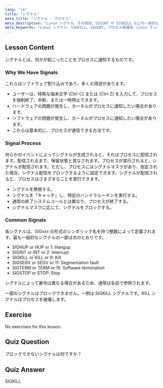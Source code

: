 ```yaml
---
lang: "ja"
title: "シグナル"
meta_title: "シグナル - プロセス"
meta_description: "Linux シグナル、その目的、SIGINT や SIGKILL などの一般的なタイプ、およびプロセスがそれらをどのように処理するかについて学びます。Linux をよりよく制御するために、シグナルの基本を理解してください。"
meta_keywords: "Linux シグナル，SIGKILL, SIGINT, プロセス間通信，Linux チュートリアル，Linux 初心者，Linux ガイド"
---
```


## Lesson Content

シグナルとは、何かが起こったことをプロセスに通知するものです。

### Why We Have Signals

これらはソフトウェア割り込みであり、多くの用途があります。

- ユーザーは、特殊な端末文字 (Ctrl-C) または (Ctrl-Z) を入力して、プロセスを強制終了、中断、または一時停止できます。
- ハードウェアの問題が発生し、カーネルがプロセスに通知したい場合があります。
- ソフトウェアの問題が発生し、カーネルがプロセスに通知したい場合があります。
- これらは基本的に、プロセスが通信できる方法です。

### Signal Process

何らかのイベントによってシグナルが生成されると、それはプロセスに配信されます。配信されるまで、保留状態と見なされます。プロセスが実行されると、シグナルが配信されます。ただし、プロセスにはシグナルマスクがあり、指定された場合、シグナル配信をブロックするように設定できます。シグナルが配信されると、プロセスはさまざまなことを実行できます。

- シグナルを無視する。
- シグナルを「キャッチ」し、特定のハンドラルーチンを実行する。
- 通常の終了システムコールとは異なり、プロセスが終了する。
- シグナルマスクに応じて、シグナルをブロックする。

### Common Signals

各シグナルは、SIGxxx の形式のシンボリック名を持つ整数によって定義されます。最も一般的なシグナルの一部は次のとおりです。

- SIGHUP or HUP or 1: Hangup
- SIGINT or INT or 2: Interrupt
- SIGKILL or KILL or 9: Kill
- SIGSEGV or SEGV or 11: Segmentation fault
- SIGTERM or TERM or 15: Software termination
- SIGSTOP or STOP: Stop

シグナルによって番号は異なる場合があるため、通常は名前で参照されます。

一部のシグナルはブロックできません。一例は SIGKILL シグナルです。KILL シグナルはプロセスを破壊します。

## Exercise

No exercises for this lesson.

## Quiz Question

ブロックできないシグナルは何ですか？

## Quiz Answer

SIGKILL
